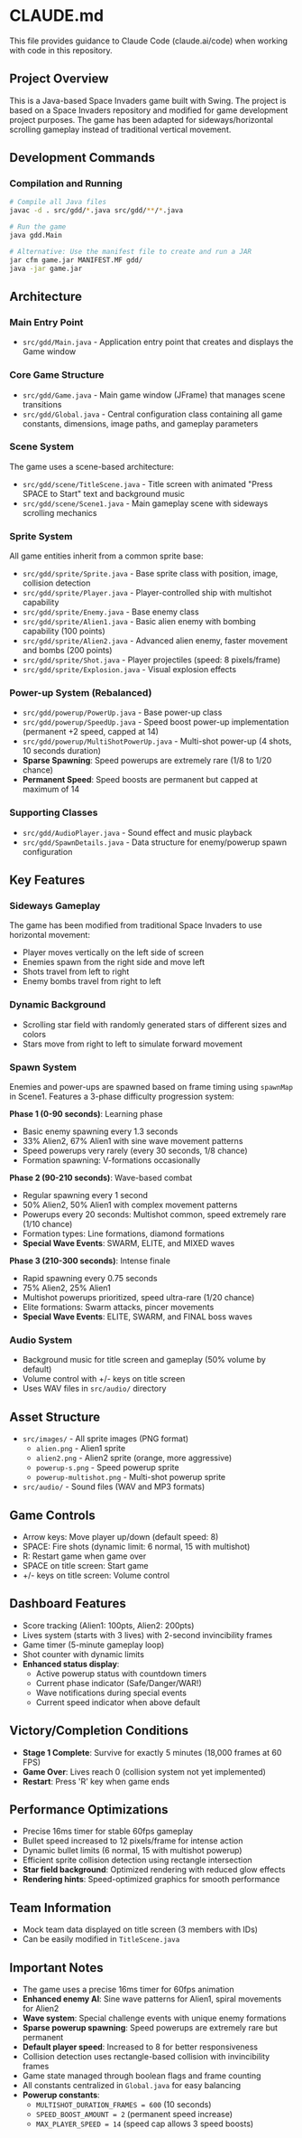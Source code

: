 # CLAUDE.md

This file provides guidance to Claude Code (claude.ai/code) when working with code in this repository.

## Project Overview

This is a Java-based Space Invaders game built with Swing. The project is based on a Space Invaders repository and modified for game development project purposes. The game has been adapted for sideways/horizontal scrolling gameplay instead of traditional vertical movement.

## Development Commands

### Compilation and Running
```bash
# Compile all Java files
javac -d . src/gdd/*.java src/gdd/**/*.java

# Run the game
java gdd.Main

# Alternative: Use the manifest file to create and run a JAR
jar cfm game.jar MANIFEST.MF gdd/
java -jar game.jar
```

## Architecture

### Main Entry Point
- `src/gdd/Main.java` - Application entry point that creates and displays the Game window

### Core Game Structure
- `src/gdd/Game.java` - Main game window (JFrame) that manages scene transitions
- `src/gdd/Global.java` - Central configuration class containing all game constants, dimensions, image paths, and gameplay parameters

### Scene System
The game uses a scene-based architecture:
- `src/gdd/scene/TitleScene.java` - Title screen with animated "Press SPACE to Start" text and background music
- `src/gdd/scene/Scene1.java` - Main gameplay scene with sideways scrolling mechanics

### Sprite System
All game entities inherit from a common sprite base:
- `src/gdd/sprite/Sprite.java` - Base sprite class with position, image, collision detection
- `src/gdd/sprite/Player.java` - Player-controlled ship with multishot capability
- `src/gdd/sprite/Enemy.java` - Base enemy class
- `src/gdd/sprite/Alien1.java` - Basic alien enemy with bombing capability (100 points)
- `src/gdd/sprite/Alien2.java` - Advanced alien enemy, faster movement and bombs (200 points)
- `src/gdd/sprite/Shot.java` - Player projectiles (speed: 8 pixels/frame)
- `src/gdd/sprite/Explosion.java` - Visual explosion effects

### Power-up System (Rebalanced)
- `src/gdd/powerup/PowerUp.java` - Base power-up class
- `src/gdd/powerup/SpeedUp.java` - Speed boost power-up implementation (permanent +2 speed, capped at 14)
- `src/gdd/powerup/MultiShotPowerUp.java` - Multi-shot power-up (4 shots, 10 seconds duration)
- **Sparse Spawning**: Speed powerups are extremely rare (1/8 to 1/20 chance)
- **Permanent Speed**: Speed boosts are permanent but capped at maximum of 14

### Supporting Classes
- `src/gdd/AudioPlayer.java` - Sound effect and music playback
- `src/gdd/SpawnDetails.java` - Data structure for enemy/powerup spawn configuration

## Key Features

### Sideways Gameplay
The game has been modified from traditional Space Invaders to use horizontal movement:
- Player moves vertically on the left side of screen
- Enemies spawn from the right side and move left
- Shots travel from left to right
- Enemy bombs travel from right to left

### Dynamic Background
- Scrolling star field with randomly generated stars of different sizes and colors
- Stars move from right to left to simulate forward movement

### Spawn System
Enemies and power-ups are spawned based on frame timing using `spawnMap` in Scene1. Features a 3-phase difficulty progression system:

**Phase 1 (0-90 seconds)**: Learning phase
- Basic enemy spawning every 1.3 seconds
- 33% Alien2, 67% Alien1 with sine wave movement patterns
- Speed powerups very rarely (every 30 seconds, 1/8 chance)
- Formation spawning: V-formations occasionally

**Phase 2 (90-210 seconds)**: Wave-based combat  
- Regular spawning every 1 second
- 50% Alien2, 50% Alien1 with complex movement patterns
- Powerups every 20 seconds: Multishot common, speed extremely rare (1/10 chance)
- Formation types: Line formations, diamond formations
- **Special Wave Events**: SWARM, ELITE, and MIXED waves

**Phase 3 (210-300 seconds)**: Intense finale
- Rapid spawning every 0.75 seconds  
- 75% Alien2, 25% Alien1
- Multishot powerups prioritized, speed ultra-rare (1/20 chance)
- Elite formations: Swarm attacks, pincer movements
- **Special Wave Events**: ELITE, SWARM, and FINAL boss waves

### Audio System
- Background music for title screen and gameplay (50% volume by default)
- Volume control with +/- keys on title screen
- Uses WAV files in `src/audio/` directory

## Asset Structure
- `src/images/` - All sprite images (PNG format)
  - `alien.png` - Alien1 sprite
  - `alien2.png` - Alien2 sprite (orange, more aggressive)
  - `powerup-s.png` - Speed powerup sprite
  - `powerup-multishot.png` - Multi-shot powerup sprite
- `src/audio/` - Sound files (WAV and MP3 formats)

## Game Controls
- Arrow keys: Move player up/down (default speed: 8)
- SPACE: Fire shots (dynamic limit: 6 normal, 15 with multishot)
- R: Restart game when game over
- SPACE on title screen: Start game
- +/- keys on title screen: Volume control

## Dashboard Features
- Score tracking (Alien1: 100pts, Alien2: 200pts)
- Lives system (starts with 3 lives) with 2-second invincibility frames
- Game timer (5-minute gameplay loop)
- Shot counter with dynamic limits
- **Enhanced status display**:
  - Active powerup status with countdown timers
  - Current phase indicator (Safe/Danger/WAR!)
  - Wave notifications during special events
  - Current speed indicator when above default

## Victory/Completion Conditions
- **Stage 1 Complete**: Survive for exactly 5 minutes (18,000 frames at 60 FPS)
- **Game Over**: Lives reach 0 (collision system not yet implemented)
- **Restart**: Press 'R' key when game ends

## Performance Optimizations  
- Precise 16ms timer for stable 60fps gameplay
- Bullet speed increased to 12 pixels/frame for intense action
- Dynamic bullet limits (6 normal, 15 with multishot powerup)
- Efficient sprite collision detection using rectangle intersection
- **Star field background**: Optimized rendering with reduced glow effects
- **Rendering hints**: Speed-optimized graphics for smooth performance

## Team Information
- Mock team data displayed on title screen (3 members with IDs)
- Can be easily modified in `TitleScene.java`

## Important Notes
- The game uses a precise 16ms timer for 60fps animation
- **Enhanced enemy AI**: Sine wave patterns for Alien1, spiral movements for Alien2
- **Wave system**: Special challenge events with unique enemy formations
- **Sparse powerup spawning**: Speed powerups are extremely rare but permanent
- **Default player speed**: Increased to 8 for better responsiveness
- Collision detection uses rectangle-based collision with invincibility frames
- Game state managed through boolean flags and frame counting
- All constants centralized in `Global.java` for easy balancing
- **Powerup constants**: 
  - `MULTISHOT_DURATION_FRAMES = 600` (10 seconds)
  - `SPEED_BOOST_AMOUNT = 2` (permanent speed increase)
  - `MAX_PLAYER_SPEED = 14` (speed cap allows 3 speed boosts)
